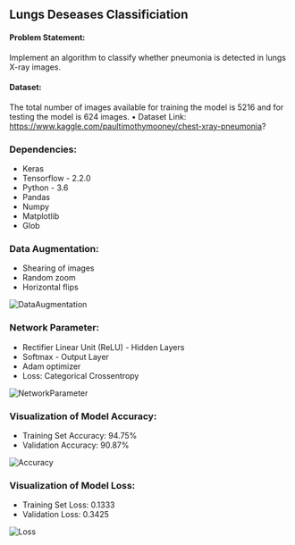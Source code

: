 ## Lungs Deseases Classificiation

#### Problem Statement: 
Implement an algorithm to classify whether pneumonia is detected in lungs X-ray images.

#### Dataset:
The total number of images available for training the model is 5216 and for testing the model is 624 images.
• Dataset Link: https://www.kaggle.com/paultimothymooney/chest-xray-pneumonia?

### Dependencies:
* Keras
* Tensorflow - 2.2.0
* Python - 3.6
* Pandas
* Numpy
* Matplotlib
* Glob

### Data Augmentation:
* Shearing of images
* Random zoom
* Horizontal flips

![DataAugmentation](https://user-images.githubusercontent.com/60225335/89791474-ab26b380-db23-11ea-8287-aef05ce02a13.PNG)

### Network Parameter:
* Rectifier Linear Unit (ReLU) - Hidden Layers
* Softmax - Output Layer
* Adam optimizer
* Loss: Categorical Crossentropy

![NetworkParameter](https://user-images.githubusercontent.com/60225335/89800550-3d808480-db2f-11ea-9773-ab03c12aa341.PNG)

### Visualization of Model Accuracy:
* Training Set Accuracy: 94.75% 
* Validation Accuracy: 90.87%

![Accuracy](https://user-images.githubusercontent.com/60225335/89801476-838a1800-db30-11ea-92f6-0f0d7b448658.png)

### Visualization of Model Loss:
* Training Set Loss: 0.1333
* Validation Loss: 0.3425

![Loss](https://user-images.githubusercontent.com/60225335/89801772-e7144580-db30-11ea-96ca-ce64e5e20330.png)


